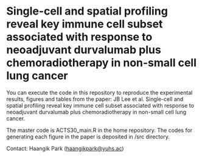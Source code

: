 # Single-cell and spatial profiling reveal key immune cell subset associated with response to neoadjuvant durvalumab plus chemoradiotherapy in non-small cell lung cancer
You can execute the code in this repository to reproduce the experimental results, figures and tables from the paper:
JB Lee et al. Single-cell and spatial profiling reveal key immune cell subset associated with response to neoadjuvant durvalumab plus chemoradiotherapy in non-small cell lung cancer.

The master code is ACTS30_main.R in the home repository. The codes for generating each figure in the paper is deposited in /src directory.

Contact: Haangik Park (haangikpark@yuhs.ac)

